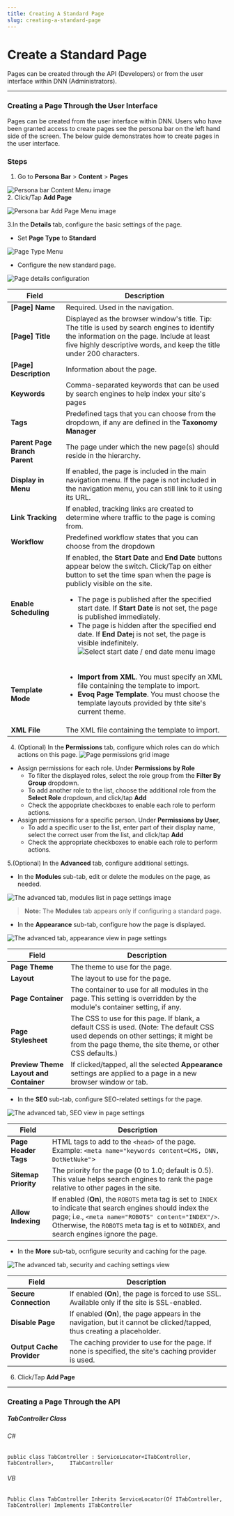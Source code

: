 ```yaml
---
title: Creating A Standard Page
slug: creating-a-standard-page
---
```


# Create a Standard Page

Pages can be created through the API (Developers) or from the user interface within DNN (Administrators). 


---

### Creating a Page Through the User Interface ###

Pages can be created from the user interface within DNN. Users who have been granted access to create pages see the persona bar on the left hand side of the screen. The below guide demonstrates how to create pages in the user interface.

### Steps

1. Go to **Persona Bar** > **Content** > **Pages** 

![](/img/concepts/persona-bar-content-menu.png "Persona bar Content Menu image")	
2. Click/Tap **Add Page** 

![](/img/concepts/persona-bar-add-page.png "Persona bar Add Page Menu image")

3.In the **Details** tab, configure the basic settings of the page. 
 - Set **Page Type** to **Standard**
 
![](/img/concepts/add-page-page-type-selection.png "Page Type Menu")
 - Configure the new standard page.
 
 ![](/img/concepts/add-page-page-details-form.png "Page details configuration")
 
| **Field**  |**Description**   |
|---|---|
| **[Page] Name**  | Required. Used in the navigation.  |
| **[Page] Title**  | Displayed as the browser window's title. Tip: The title is used by search engines to identify the information on the page. Include at least five highly descriptive words, and keep the title under 200 characters.  |
| **[Page] Description**  | Information about the page.  |
| **Keywords**  | Comma-separated keywords that can be used by search engines to help index your site's pages  |
| **Tags**  | Predefined tags that you can choose from the dropdown, if any are defined in the **Taxonomy Manager**   |
| **Parent Page** **Branch Parent**  |  The page under which the new page(s) should reside in the hierarchy. |
| **Display in Menu**  |  If enabled, the page is included in the main navigation menu. If the page is not included in the navigation menu, you can still link to it using its URL. |
| **Link Tracking**  |  If enabled, tracking links are created to determine where traffic to the page is coming from. |
| **Workflow**  |  Predefined workflow states that you can choose from the dropdown |
|**Enable Scheduling**   | If enabled, the **Start Date** and **End Date** buttons appear below the switch. Click/Tap on either button to set the time span when the page is publicly visible on the site.<ul><li> The page is published after the specified start date. If **Start Date** is not set, the page is published immediately.</li><li>The page is hidden after the specified end date. If **End Date**j is not set, the page is visible indefinitely.</li> ![](/img/concepts/add-page-page-scheduling-datetime-picker.png "Select start date / end date menu image") |
| **Template Mode**  | <ul><li>**Import from XML**. You must specify an XML file containing the template to import.</li><li>**Evoq Page Template**. You must choose the template layouts provided by thte site's current theme.</li></ul>   |
| **XML File**  | The XML file containing the template to import.  |

4. (Optional) In the **Permissions** tab, configure which roles can do which actions on this page.
![](/img/concepts/page-permissions-grid.png "Page permissions grid image")
<ul><li>Assign permissions for each role. Under <strong>Permissions by Role</strong><ul><li>To filter the displayed roles, select the role group from the <strong>Filter By Group</strong> dropdown.</li><li>To add another role to the list, choose the additional role from the <strong>Select Role</strong> dropdown, and click/tap <strong>Add</strong></li><li>Check the appopriate checkboxes to enable each role to perform actions.</li></ul><li>Assign permissions for a specific person. Under <strong>Permissions by User,</strong><ul><li>To add a specific user to the list, enter part of their display name, select the correct user from the list, and click/tap <strong>Add</strong></li><li>Check the appropriate checkboxes to enable each role to perform actions.</li></ul></li></ul>

5.(Optional) In the <strong>Advanced</strong> tab, configure additional settings.
- In the <strong>Modules</strong> sub-tab, edit or delete the modules on the page, as needed.

![](/img/concepts/page-advanced-settings-modules-tab.png "The advanced tab, modules list in page settings image")
<blockquote><strong>Note:</strong> The <strong>Modules</strong> tab appears only if configuring a standard page.</blockquote>

- In the <strong>Appearance</strong> sub-tab, configure how the page is displayed.

![](/img/concepts/page-advanced-settings-appearance-tab.png "The advanced tab, appearance view in page settings")


| **Field**  | **Description**  |
|---|---|
| **Page Theme**  |  The theme to use for the page. |
| **Layout**  | 	The layout to use for the page.  |
| **Page Container**  |  The container to use for all modules in the page. This setting is overridden by the module's container setting, if any. |
| **Page Stylesheet**  | The CSS to use for this page. If blank, a default CSS is used. (Note: The default CSS used depends on other settings; it might be from the page theme, the site theme, or other CSS defaults.)  |
| **Preview Theme Layout and Container**|If clicked/tapped, all the selected **Appearance** settings are applied to a page in a new browser window or tab.   |

- In the **SE0** sub-tab, configure SEO-related settings for the page.

![](/img/concepts/page-advanced-settings-seo.png "The advanced tab, SEO view in page settings")

|**Field**|**Description**|
|---|---|
|**Page Header Tags**| HTML <meta> tags to add to the ```<head>``` of the page. Example: ```<meta name="keywords content=CMS, DNN, DotNetNuke"```>|
|**Sitemap Priority**|The priority for the page (0 to 1.0; default is 0.5). This value helps search engines to rank the page relative to other pages in the site.|
|**Allow Indexing**|If enabled (**On**), the ```ROBOTS``` meta tag is set to ```INDEX``` to indicate that search engines should index the page; i.e., ```<meta name="ROBOTS" content="INDEX"/>```. Otherwise, the ```ROBOTS``` meta tag is et to ```NOINDEX```, and search engines ignore the page.|

- In the **More** sub-tab, ocnfigure security and caching for the page.

![](/img/concepts/page-advanced-settings-more-tab-security-and-caching.png "The advanced tab, security and caching settings view")

|**Field**|**Description**|
|---|---|
|**Secure Connection**|If enabled (**On**), the page is forced to use SSL. Available only if the site is SSL-enabled.|
|**Disable Page**|If enabled (**On**), the page appears in the navigation, but it cannot be clicked/tapped, thus creating a placeholder.|
|**Output Cache Provider**|The caching provider to use for the page. If none is specified, the site's caching provider is used.|

6. Click/Tap **Add Page**




---

### Creating a Page Through the API ###

##### TabController Class ####

###### C# ###### 
``` public class TabController : ServiceLocator<ITabController, TabController>, 	ITabController ```
###### VB ######
``` Public Class TabController Inherits ServiceLocator(Of ITabController, TabController) Implements ITabController ```